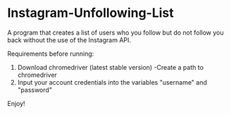 # Instagram-Unfollowing-List
A program that creates a list of users who you follow but do not follow you back without the use
of the Instagram API.

Requirements before running:
1. Download chromedriver (latest stable version)
-Create a path to chromedriver
2. Input your account credentials into the variables "username" and "password"

Enjoy!
